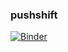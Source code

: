 ### pushshift

[![Binder](https://mybinder.org/badge_logo.svg)](https://mybinder.org/v2/gh/jackhgallagher/reddit.git/master)

